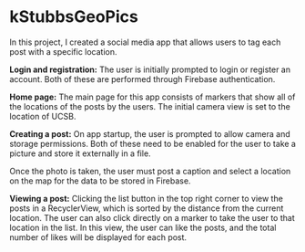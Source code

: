 # kStubbsGeoPics
In this project, I created a social media app that allows users to tag each post with a specific location.

**Login and registration:**
The user is initially prompted to login or register an account. Both of these are performed through Firebase authentication.

**Home page:**
The main page for this app consists of markers that show all of the locations of the posts by the users. The initial camera view is set to the location of UCSB.

**Creating a post:**
On app startup, the user is prompted to allow camera and storage permissions. Both of these need to be enabled for the user to take a picture and store it externally in a file.

Once the photo is taken, the user must post a caption and select a location on the map for the data to be stored in Firebase.

**Viewing a post:**
Clicking the list button in the top right corner to view the posts in a RecyclerView, which is sorted by the distance from the current location. The user can also click directly on a marker to take the user to that location in the list. In this view, the user can like the posts, and the total number of likes will be displayed for each post.
